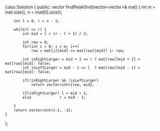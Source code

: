 class Solution {
public:
    vector<int> findPeakGrid(vector<vector<int>>& mat) {
        int m = mat.size(), n = mat[0].size();
        
        int l = 0, r = n - 1;
        
        while(l <= r) {
            int mid = l + (r - l + 1) / 2;
            
            int row = 0;
            for(int i = 0; i < m; i++)
                row = mat[i][mid] >= mat[row][mid]? i: row;
            
            int isRightLarger = mid + 1 <= r ? mat[row][mid + 1] > mat[row][mid]: false;
            int isLeftLarger = mid - 1 >= l  ? mat[row][mid - 1] > mat[row][mid]: false;            
            
            if(!isRightLarger && !isLeftLarger)
                return vector<int>{row, mid};
            
            if(isRightLarger) l = mid + 1;
            else             r = mid - 1;
            
        }
        return vector<int>{-1, -1};
    }
};